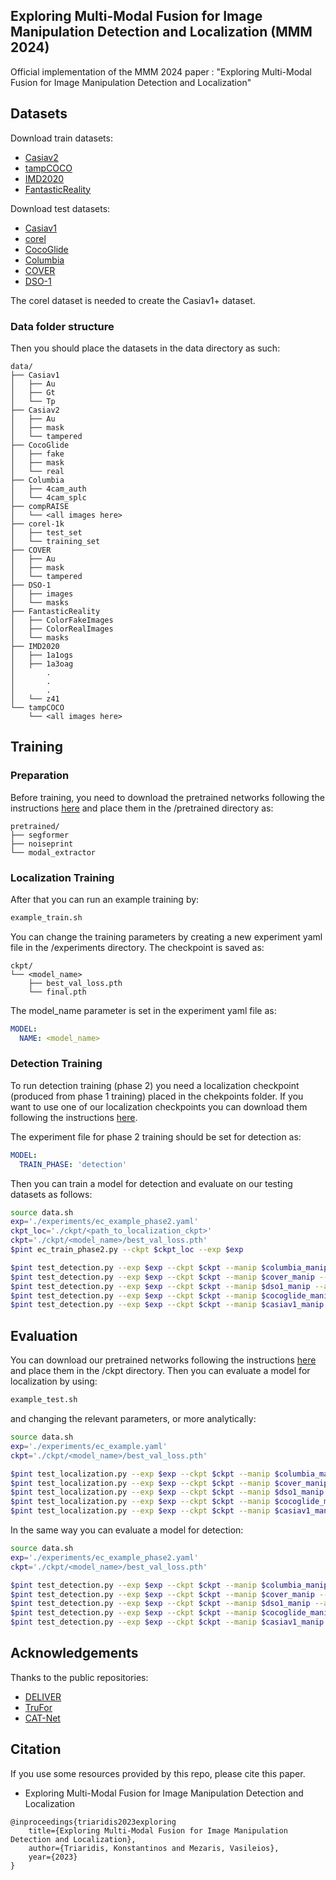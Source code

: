 ## Exploring Multi-Modal Fusion for Image Manipulation Detection and Localization (MMM 2024)

Official implementation of the MMM 2024 paper : "Exploring Multi-Modal Fusion for Image Manipulation Detection and Localization"


## Datasets

Download train datasets:
- [Casiav2](https://github.com/namtpham/casia2groundtruth)
- [tampCOCO](https://github.com/mjkwon2021/CAT-Net#1-downloading-tampcoco--compraise)
- [IMD2020](http://staff.utia.cas.cz/novozada/db/)
- [FantasticReality](http://zefirus.org/articles/9f78c1e9-8652-4392-9199-df1b6a6c1a3d/)

Download test datasets:
- [Casiav1](https://github.com/namtpham/casia1groundtruth)
- [corel](https://www.kaggle.com/datasets/elkamel/corel-images)
- [CocoGlide](https://github.com/grip-unina/TruFor#cocoglide-dataset)
- [Columbia](https://www.ee.columbia.edu/ln/dvmm/downloads/authsplcuncmp/)
- [COVER](https://github.com/wenbihan/coverage)
- [DSO-1](https://recodbr.wordpress.com/code-n-data/#dso1_dsi1)

The corel dataset is needed to create the Casiav1+ dataset.

### Data folder structure

Then you should place the datasets in the data directory as such:
```
data/
├── Casiav1
│   ├── Au
│   ├── Gt
│   └── Tp
├── Casiav2
│   ├── Au
│   ├── mask
│   └── tampered
├── CocoGlide
│   ├── fake
│   ├── mask
│   └── real
├── Columbia
│   ├── 4cam_auth
│   └── 4cam_splc
├── compRAISE
│   └── <all images here>
├── corel-1k
│   ├── test_set
│   └── training_set
├── COVER
│   ├── Au
│   ├── mask
│   └── tampered
├── DSO-1
│   ├── images
│   └── masks
├── FantasticReality
│   ├── ColorFakeImages
│   ├── ColorRealImages
│   └── masks
├── IMD2020
│   ├── 1a1ogs
│   ├── 1a3oag
│       .
│       .
│       .
│   └── z41
└── tampCOCO
    └── <all images here>
```

## Training
### Preparation
Before training, you need to download the pretrained networks following the instructions [here](pretrained/README.md) and place them in the <root>/pretrained directory as:
```
pretrained/
├── segformer
├── noiseprint
└── modal_extractor
```
### Localization Training
After that you can run an example training by:

```bash
example_train.sh
```
You can change the training parameters by creating a new experiment yaml file in the <root>/experiments directory.
The checkpoint is saved as:
```
ckpt/
└── <model_name>
    ├── best_val_loss.pth
    └── final.pth
```
The model_name parameter is set in the experiment yaml file as:
```yaml
MODEL:
  NAME: <model_name>
```
### Detection Training
To run detection training (phase 2) you need a localization checkpoint (produced from phase 1 training) placed in the chekpoints folder. 
If you want to use one of our localization checkpoints you can download them following the instructions [here](ckpt/README.md).

The experiment file for phase 2 training should be set for detection as:
```yaml
MODEL:
  TRAIN_PHASE: 'detection'
```
Then you can train a model for detection and evaluate on our testing datasets as follows:
```bash
source data.sh
exp='./experiments/ec_example_phase2.yaml'
ckpt_loc='./ckpt/<path_to_localization_ckpt>'
ckpt='./ckpt/<model_name>/best_val_loss.pth'
$pint ec_train_phase2.py --ckpt $ckpt_loc --exp $exp

$pint test_detection.py --exp $exp --ckpt $ckpt --manip $columbia_manip --auth $columbia_auth
$pint test_detection.py --exp $exp --ckpt $ckpt --manip $cover_manip --auth $cover_auth
$pint test_detection.py --exp $exp --ckpt $ckpt --manip $dso1_manip --auth $dso1_auth
$pint test_detection.py --exp $exp --ckpt $ckpt --manip $cocoglide_manip --auth $cocoglide_auth
$pint test_detection.py --exp $exp --ckpt $ckpt --manip $casiav1_manip --auth $casiav1_auth
```

## Evaluation
You can download our pretrained networks following the instructions [here](ckpt/README.md) and place them in the <root>/ckpt directory.
Then you can evaluate a model for localization by using:
```bash
example_test.sh
```
and changing the relevant parameters, or more analytically:
```bash
source data.sh
exp='./experiments/ec_example.yaml'
ckpt='./ckpt/<model_name>/best_val_loss.pth'

$pint test_localization.py --exp $exp --ckpt $ckpt --manip $columbia_manip
$pint test_localization.py --exp $exp --ckpt $ckpt --manip $cover_manip
$pint test_localization.py --exp $exp --ckpt $ckpt --manip $dso1_manip
$pint test_localization.py --exp $exp --ckpt $ckpt --manip $cocoglide_manip
$pint test_localization.py --exp $exp --ckpt $ckpt --manip $casiav1_manip
```
In the same way you can evaluate a model for detection:
```bash
source data.sh
exp='./experiments/ec_example_phase2.yaml'
ckpt='./ckpt/<model_name>/best_val_loss.pth'

$pint test_detection.py --exp $exp --ckpt $ckpt --manip $columbia_manip --auth $columbia_auth
$pint test_detection.py --exp $exp --ckpt $ckpt --manip $cover_manip --auth $cover_auth
$pint test_detection.py --exp $exp --ckpt $ckpt --manip $dso1_manip --auth $dso1_auth
$pint test_detection.py --exp $exp --ckpt $ckpt --manip $cocoglide_manip --auth $cocoglide_auth
$pint test_detection.py --exp $exp --ckpt $ckpt --manip $casiav1_manip --auth $casiav1_auth
```

## Acknowledgements
Thanks to the public repositories:
- [DELIVER](https://github.com/jamycheung/DELIVER)
- [TruFor](https://github.com/grip-unina/TruFor)
- [CAT-Net](https://github.com/mjkwon2021/CAT-Net)

## Citation
If you use some resources provided by this repo, please cite this paper.

* Exploring Multi-Modal Fusion for Image Manipulation Detection and Localization
````
@inproceedings{triaridis2023exploring
    title={Exploring Multi-Modal Fusion for Image Manipulation Detection and Localization},
    author={Triaridis, Konstantinos and Mezaris, Vasileios},
    year={2023}
}
````
